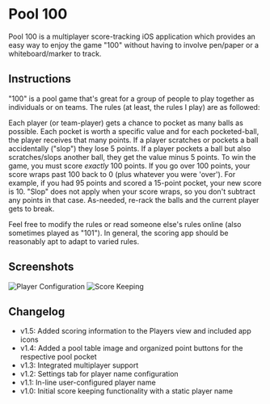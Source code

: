 Pool 100
========
Pool 100 is a multiplayer score-tracking iOS application which provides an easy way to enjoy the game "100" without having to involve pen/paper or a whiteboard/marker to track.

Instructions
------------
"100" is a pool game that's great for a group of people to play together as individuals or on teams. The rules (at least, the rules I play) are as followed:

Each player (or team-player) gets a chance to pocket as many balls as possible. Each pocket is worth a specific value and for each pocketed-ball, the player receives that many points. If a player scratches or pockets a ball accidentally ("slop") they lose 5 points. If a player pockets a ball but also scratches/slops another ball, they get the value minus 5 points. To win the game, you must score *exactly* 100 points. If you go over 100 points, your score wraps past 100 back to 0 (plus whatever you were 'over'). For example, if you had 95 points and scored a 15-point pocket, your new score is 10. "Slop" does not apply when your score wraps, so you don't subtract any points in that case. As-needed, re-rack the balls and the current player gets to break.

Feel free to modify the rules or read someone else's rules online (also sometimes played as "101"). In general, the scoring app should be reasonably apt to adapt to varied rules.

Screenshots
-----------
![Player Configuration](/mstanislav/pool-100/raw/master/misc/Pool-100-Players.png)
![Score Keeping](/mstanislav/pool-100/raw/master/misc/Pool-100-Scoring.png)

Changelog
---------
- v1.5: Added scoring information to the Players view and included app icons
- v1.4: Added a pool table image and organized point buttons for the respective pool pocket
- v1.3: Integrated multiplayer support
- v1.2: Settings tab for player name configuration
- v1.1: In-line user-configured player name
- v1.0: Initial score keeping functionality with a static player name
